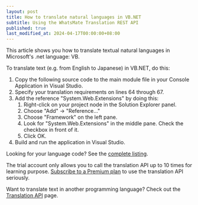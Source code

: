 ```yaml
---
layout: post
title: How to translate natural languages in VB.NET
subtitle: Using the WhatsMate Translation REST API
published: true
last_modified_at: 2024-04-17T00:00:00+08:00
---
```


This article shows you how to translate textual natural languages in Microsoft's .net language: VB.


To translate text (e.g. from English to Japanese) in VB.NET, do this:

1. Copy the following source code to the main module file in your Console Application in Visual Studio.  <script src="https://gist.github.com/whatsmate/87ab01d11a0e3184043bb558721046d8.js"></script>
2. Specify your translation requirements on lines 64 through 67. 
3. Add the reference "System.Web.Extensions" by doing this:
   1. Right-click on your project node in the Solution Explorer panel.
   2. Choose "Add" -> "Reference..."
   3. Choose "Framework" on the left pane.
   4. Look for "System.Web.Extensions" in the middle pane. Check the checkbox in front of it.
   5. Click OK.
4. Build and run the application in Visual Studio.


Looking for your language code? See the <a target="_blank" href="http://api.whatsmate.net/v1/translation/supported-codes">complete listing</a>.


The trial account only allows you to call the translation API up to 10 times for learning purpose. [Subscribe to a Premium plan](https://www.whatsmate.net/translation-subscribe.html) to use the translation API seriously.


Want to translate text in another programming language? Check out the [Translation API](https://www.whatsmate.net/translation-api.html) page.


<br>
<script async src="//pagead2.googlesyndication.com/pagead/js/adsbygoogle.js"></script>
<ins class="adsbygoogle"
     style="display:inline-block;width:728px;height:90px"
     data-ad-client="ca-pub-7383487179928477"
     data-ad-slot="6959057004"></ins>
<script>
(adsbygoogle = window.adsbygoogle || []).push({});
</script>
<br>

